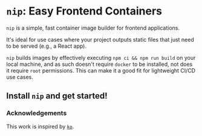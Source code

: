 # `nip`: Easy Frontend Containers

`nip` is a simple, fast container image builder for frontend applications.

It's ideal for use cases where your project outputs static files that just need to be served (e.g., a React app).

`nip` builds images by effectively executing `npm ci && npm run build` on your local machine, and as such doesn't require `docker` to be installed, not does it require `root` permissions.
This can make it a good fit for lightweight CI/CD use cases.

## Install `nip` and get started!

### Acknowledgements

This work is inspired by [`ko`](https://github.com/ko-build/ko).
